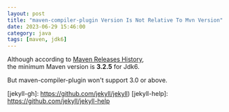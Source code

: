 ```yaml
---
layout: post
title: "maven-compiler-plugin Version Is Not Relative To Mvn Version"
date: 2023-06-29 15:46:00
category: java
tags: [maven, jdk6]
---
```


Although according to [Maven Releases History](https://maven.apache.org/docs/history.html),  
the minimum Maven version is **3.2.5** for Jdk6.

But maven-compiler-plugin won't support 3.0 or above.

[jekyll]: http://jekyllrb.com
[jekyll-gh]: https://github.com/jekyll/jekyll)
[jekyll-help]: https://github.com/jekyll/jekyll-help


